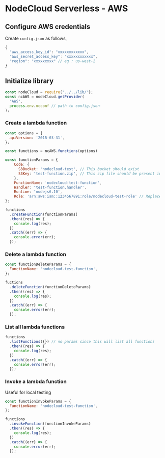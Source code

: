 # NodeCloud Serverless - AWS

## Configure AWS credentials

Create `config.json` as follows,

```js
{
  "aws_access_key_id": "xxxxxxxxxxxx",
  "aws_secret_access_key": "xxxxxxxxxxxx",
  "region": "xxxxxxxxx" // eg : us-west-2
}
```

## Initialize library

```js
const nodeCloud = require("../../lib/");
const ncAWS = nodeCloud.getProvider(
  "AWS",
  process.env.ncconf // path to config.json
);
```

### Create a lambda function

```js
const options = {
  apiVersion: '2015-03-31',
};

const functions = ncAWS.functions(options)

const functionParams = {
    Code: {
      S3Bucket: 'nodecloud-test', // This bucket should exist
      S3Key: 'test-function.zip', // This zip file should be present in the bucket
    },
    FunctionName: 'nodecloud-test-function',
    Handler: 'test-function.handler',
    Runtime: 'nodejs6.10',
    Role: 'arn:aws:iam::1234567891:role/nodecloud-test-role' // Replace with actual Role
};

functions
  .createFunction(functionParams)
  .then((res) => {
    console.log(res);
  })
  .catch((err) => {
    console.error(err);
  });
```

### Delete a lambda function

```js
const functionDeleteParams = {
  FunctionName: 'nodecloud-test-function',
};

fuctions
  .deleteFunction(functionDeleteParams)
  .then((res) => {
    console.log(res);
  })
  .catch((err) => {
    console.error(err);
  });
```

### List all lambda functions

```js
functions
  .listFunctions({}) // no params since this will list all functions
  .then((res) => {
    console.log(res);
  })
  .catch((err) => {
    console.error(err);
  });
```

### Invoke a lambda function

Useful for local testing

```js
const functionInvokeParams = {
  FunctionName: 'nodecloud-test-function',
};

functions
  .invokeFunction(functionInvokeParams)
  .then((res) => {
    console.log(res);
  })
  .catch((err) => {
    console.error(err);
  });
```
